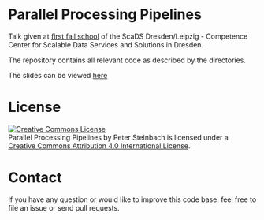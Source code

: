 # Parallel Processing Pipelines

Talk given at [first fall school](http://scads.de/index.php/news/48-Herbstschule2015) of the ScaDS Dresden/Leipzig - Competence Center for Scalable Data Services and Solutions in Dresden.

The repository contains all relevant code as described by the directories.

The slides can be viewed [here](https://idisk.mpi-cbg.de/~steinbac/resources/20150925/scads.html)

# License

<a rel="license" href="http://creativecommons.org/licenses/by/4.0/"><img alt="Creative Commons License" style="border-width:0" src="https://i.creativecommons.org/l/by/4.0/88x31.png" /></a><br /><span xmlns:dct="http://purl.org/dc/terms/" property="dct:title">Parallel Processing Pipelines</span> by <span xmlns:cc="http://creativecommons.org/ns#" property="cc:attributionName">Peter Steinbach</span> is licensed under a <a rel="license" href="http://creativecommons.org/licenses/by/4.0/">Creative Commons Attribution 4.0 International License</a>.

# Contact

If you have any question or would like to improve this code base, feel free to file an issue or send pull requests.
